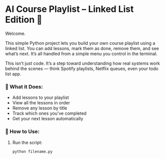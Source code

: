 # AI Course Playlist – Linked List Edition 🧠

Welcome.

This simple Python project lets you build your own course playlist using a linked list. You can add lessons, mark them as done, remove them, and see what’s next. It’s all handled from 
a simple menu you control in the terminal.

This isn’t just code. It’s a step toward understanding how real systems work behind the scenes — think Spotify playlists, Netflix queues, even your todo list app.

### 🔧 What it Does:
- Add lessons to your playlist
- View all the lessons in order
- Remove any lesson by title
- Track which ones you've completed
- Get your next lesson automatically

### 🚀 How to Use:
1. Run the script:  
   ```bash
   python filename.py
   
